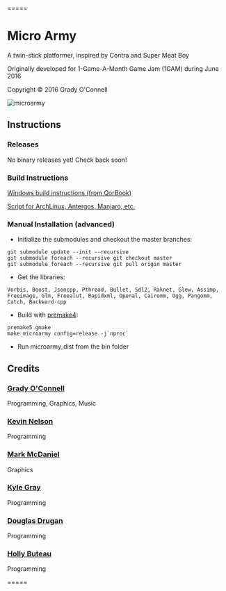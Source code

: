 =====

# Micro Army

A twin-stick platformer, inspired by Contra and Super Meat Boy

Originally developed for 1-Game-A-Month Game Jam (1GAM) during June 2016

Copyright &copy; 2016 Grady O'Connell

![microarmy](https://pbs.twimg.com/media/CkmOJYZUoAQVBDj.jpg:large)

## Instructions

### Releases

No binary releases yet!  Check back soon!

### Build Instructions

[Windows build instructions (from QorBook)](https://github.com/flipcoder/qor/blob/master/QorBook.md)

[Script for ArchLinux, Antergos, Manjaro, etc.](https://gist.github.com/flipcoder/041e534a1aa482ff1fd5cece57052f92)

### Manual Installation (advanced)

- Initialize the submodules and checkout the master branches:

```
git submodule update --init --recursive
git submodule foreach --recursive git checkout master
git submodule foreach --recursive git pull origin master
```

- Get the libraries:

```
Vorbis, Boost, Jsoncpp, Pthread, Bullet, Sdl2, Raknet, Glew, Assimp, Freeimage, Glm, Freealut, Rapidxml, Openal, Cairomm, Ogg, Pangomm, Catch, Backward-cpp
```

- Build with [premake4](http://industriousone.com/premake/download):

```
premake5 gmake
make microarmy config=release -j`nproc`
```

- Run microarmy_dist from the bin folder

## Credits

### [Grady O'Connell](https://github.com/flipcoder)
Programming, Graphics, Music

### [Kevin Nelson](https://github.com/mrgirlyman)
Programming

### [Mark McDaniel](https://github.com/AlfredAnonymous)
Graphics

### [Kyle Gray](https://github.com/gregorthebigmac)
Programming

### [Douglas Drugan](https://github.com/Douglas-Robert-Drugan)
Programming

### [Holly Buteau](https://github.com/Holly-Buteau)
Programming

=====

